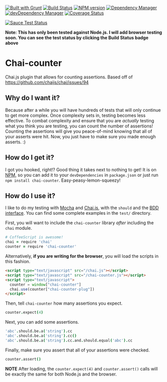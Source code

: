 [![Built with Grunt](https://cdn.gruntjs.com/builtwith.png)](http://gruntjs.com/)
[![Build Status](https://travis-ci.org/ingshtrom/chai-counter.svg?branch=master)](https://travis-ci.org/ingshtrom/chai-counter)
[![NPM version](https://badge.fury.io/js/chai-counter.svg)](http://badge.fury.io/js/chai-counter)
[![Dependency Manager](https://david-dm.org/ingshtrom/chai-counter.svg)](https://david-dm.org/ingshtrom/chai-counter)
[![devDependency Manager](https://david-dm.org/ingshtrom/chai-counter/dev-status.svg)](https://david-dm.org/ingshtrom/chai-counter#info=devDependencies)
[![Coverage Status](https://img.shields.io/coveralls/ingshtrom/chai-counter.svg)](https://coveralls.io/r/ingshtrom/chai-counter?branch=master)

[![Sauce Test Status](https://saucelabs.com/browser-matrix/ingshtrom.svg)](https://saucelabs.com/u/ingshtrom)

**Note: This has only been tested against Node.js.  I will add browser testing soon.  You can see the test status by clicking the Build Status badge above**

Chai-counter
============

Chai.js plugin that allows for counting assertions.  Based off of https://github.com/chaijs/chai/issues/94

Why do I want it?
-----------------
Because after a while you will have hundreds of tests that will only continue to get more complex. Once complexity sets in, testing becomes less effective. To combat complexity and ensure that you are _actually_ testing what you think you are testing, you can count the number of assertions!  Counting the assertions will give you peace-of-mind knowing that all of your asserts were hit. Now, you just have to make sure you made enough asserts. :)

How do I get it?
----------------
I got you hooked, right!? Good thing it takes next to nothing to get! It is on [NPM](https://www.npmjs.org/), so you can add it to your `devDependencies` in `package.json` or just run `npm install chai-counter`. Easy-peasy-lemon-squeezy!

How do I use it?
----------------
I like to do my testing with [Mocha](http://visionmedia.github.io/mocha/) and [Chai.js](http://chaijs.com/), with the `should` and the [BDD interface](http://visionmedia.github.io/mocha/#interfaces).  You can find some complete examples in the `test/` directory.

First, you will want to include the `chai-counter` library _after_ including the `chai` module.

```coffeescript
# CoffeeScript is awesome!
chai = require 'chai'
counter = require 'chai-counter'
```

Alternatively, **if you are writing for the browser**, you will load the scripts in this fashion.

```html
<script type="text/javascript" src="/chai.js"></script>
<script type="text/javascript" src="/chai-counter.js"></script>
<script type="text/javascript">
  counter = window["chai-counter"]
  chai.use(counter["chai-counter-plug"])
</script>
```

Then, tell `chai-counter` how many assertions you expect.

```coffeescript
counter.expect(4)
```

Next, you can add some assertions.

```coffeescript
'abc'.should.be.a('string').cc
'abc'.should.be.a('string').cc()
'abc'.should.be.a('string').cc.and.should.equal('abc').cc
```

Finally, make sure you assert that all of your assertions were checked.

```coffeescript
counter.assert()
```

__NOTE__ After loading, the `counter.expect(4)` and `counter.assert()` calls will be exactly the same for both Node.js and the browser.
